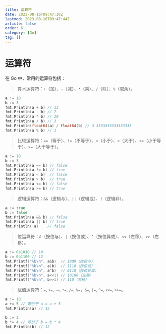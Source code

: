 ```yaml
---
title: 运算符
date: 2023-08-16T09:47:36Z
lastmod: 2023-08-16T09:47:44Z
article: false
order: 6
category: [Go]
tag: []
---
```


# 运算符

在 Go 中，常用的运算符包括：

> 算术运算符：`+`​（加）、`-`​（减）、`*`​（乘）、`/`​（除）、`%`​（取余）。

```go
a := 10
b := 3
fmt.Println(a + b) // 13
fmt.Println(a - b) // 7
fmt.Println(a * b) // 30
fmt.Println(a / b) // 3
fmt.Println(float64(a) / float64(b) // 3.3333333333333335
fmt.Println(a % b) // 1
```

> 比较运算符：`==`​（等于）、`!=`​（不等于）、`<`​（小于）、`>`​（大于）、`<=`​（小于等于）、`>=`​（大于等于）。

```go
a := 10
b := 3
fmt.Println(a == b) // false
fmt.Println(a != b) // true
fmt.Println(a < b)  // false
fmt.Println(a > b)  // true
fmt.Println(a <= b) // false
fmt.Println(a >= b) // true
```

> 逻辑运算符：`&&`​（逻辑与）、`||`​（逻辑或）、`!`​（逻辑非）。

```go
a := true
b := false
fmt.Println(a && b) // false
fmt.Println(a || b) // true
fmt.Println(!a)    // false
```

> 位运算符：`&`​（按位与）、`|`​（按位或）、`^`​（按位异或）、`<<`​（左移）、`>>`​（右移）。

```go
a := 0b1010 // 10
b := 0b1100 // 12
fmt.Printf("%b\n", a&b)  // 1000（按位与）
fmt.Printf("%b\n", a|b)  // 1110（按位或）
fmt.Printf("%b\n", a^b)  // 0110（按位异或）
fmt.Printf("%b\n", a<<1) // 10100（左移）
fmt.Printf("%b\n", b>>1) // 110（右移）
```

> 赋值运算符：`=`​, `+=`​, `-=`​, `*=`​, `/=`​, `%=`​，`&=`​, `|=`​, `^=`​, `<<=`​, `>>=`​。

```go
a := 10
a += 5 // 等价于 a = a + 5
fmt.Println(a) // 15

b := 3
b *= 4 // 等价于 b = b * 4
fmt.Println(b) // 12
```
